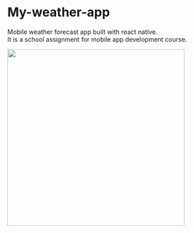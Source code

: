 # My-weather-app
Mobile weather forecast app built with react native.
<br />
It is a school assignment for mobile app development course.
<br />


<img src="weather-app.gif" width="400" />
